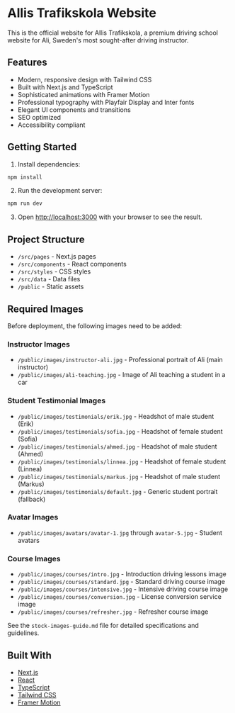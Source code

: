 # Allis Trafikskola Website

This is the official website for Allis Trafikskola, a premium driving school website for Ali, Sweden's most sought-after driving instructor.

## Features

- Modern, responsive design with Tailwind CSS
- Built with Next.js and TypeScript
- Sophisticated animations with Framer Motion
- Professional typography with Playfair Display and Inter fonts
- Elegant UI components and transitions
- SEO optimized
- Accessibility compliant

## Getting Started

1. Install dependencies:
```bash
npm install
```

2. Run the development server:
```bash
npm run dev
```

3. Open [http://localhost:3000](http://localhost:3000) with your browser to see the result.

## Project Structure

- `/src/pages` - Next.js pages
- `/src/components` - React components
- `/src/styles` - CSS styles
- `/src/data` - Data files
- `/public` - Static assets

## Required Images

Before deployment, the following images need to be added:

### Instructor Images
- `/public/images/instructor-ali.jpg` - Professional portrait of Ali (main instructor)
- `/public/images/ali-teaching.jpg` - Image of Ali teaching a student in a car

### Student Testimonial Images
- `/public/images/testimonials/erik.jpg` - Headshot of male student (Erik)
- `/public/images/testimonials/sofia.jpg` - Headshot of female student (Sofia)
- `/public/images/testimonials/ahmed.jpg` - Headshot of male student (Ahmed)
- `/public/images/testimonials/linnea.jpg` - Headshot of female student (Linnea)
- `/public/images/testimonials/markus.jpg` - Headshot of male student (Markus)
- `/public/images/testimonials/default.jpg` - Generic student portrait (fallback)

### Avatar Images
- `/public/images/avatars/avatar-1.jpg` through `avatar-5.jpg` - Student avatars

### Course Images
- `/public/images/courses/intro.jpg` - Introduction driving lessons image
- `/public/images/courses/standard.jpg` - Standard driving course image
- `/public/images/courses/intensive.jpg` - Intensive driving course image
- `/public/images/courses/conversion.jpg` - License conversion service image
- `/public/images/courses/refresher.jpg` - Refresher course image

See the `stock-images-guide.md` file for detailed specifications and guidelines.

## Built With

- [Next.js](https://nextjs.org/)
- [React](https://reactjs.org/)
- [TypeScript](https://www.typescriptlang.org/)
- [Tailwind CSS](https://tailwindcss.com/)
- [Framer Motion](https://www.framer.com/motion/)